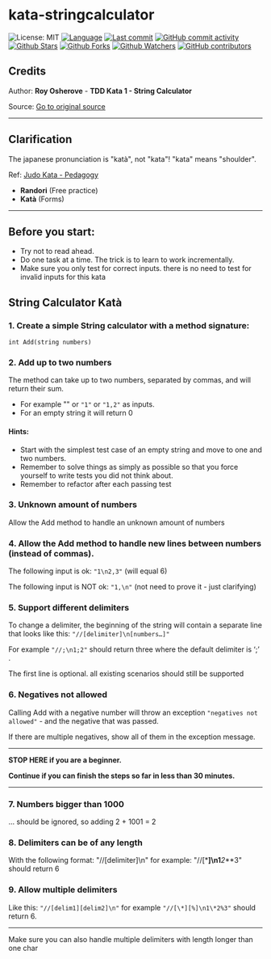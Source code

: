# kata-stringcalculator

![License: MIT](https://img.shields.io/badge/License-MIT-blue.svg)
[![Language](https://img.shields.io/github/languages/top/krikke99/StringCalcKata?style=flat)](https://github.com/krikke99/StringCalcKata)
[![Last commit](https://img.shields.io/github/last-commit/krikke99/StringCalcKata.svg?style=flat)](https://github.com/krikke99/StringCalcKata/commits)
[![GitHub commit activity](https://img.shields.io/github/commit-activity/m/krikke99/StringCalcKata)](https://github.com/krikke99/StringCalcKata/commits)
[![Github Stars](https://img.shields.io/github/stars/krikke99/StringCalcKata?style=flat&logo=github)](https://github.com/krikke99/StringCalcKata/stargazers)
[![Github Forks](https://img.shields.io/github/forks/krikke99/StringCalcKata?style=flat&logo=github)](https://github.com/krikke99/StringCalcKata/network/members)
[![Github Watchers](https://img.shields.io/github/watchers/krikke99/StringCalcKata?style=flat&logo=github)](https://github.com/krikke99/StringCalcKata)
[![GitHub contributors](https://img.shields.io/github/contributors/krikke99/StringCalcKata)](https://github.com/krikke99/StringCalcKata/graphs/contributors)

## Credits

Author: **Roy Osherove** - **TDD Kata 1 - String Calculator**

Source: [Go to original source](https://osherove.com/tdd-kata-1)

---

## Clarification

The japanese pronunciation is "katà", not "kata"!
"kata" means "shoulder".

Ref: [Judo Kata - Pedagogy](https://en.wikipedia.org/wiki/Judo#Pedagogy)

- **Randori** (Free practice)
- **Katà** (Forms)

---

## Before you start:

- Try not to read ahead.
- Do one task at a time. The trick is to learn to work incrementally.
- Make sure you only test for correct inputs. there is no need to test for invalid inputs for this kata

## String Calculator Katà

### 1. Create a simple String calculator with a method signature:

`int Add(string numbers)`

### 2. Add up to two numbers

The method can take up to two numbers, separated by commas, and will return their sum.

- For example "" or `"1"` or `"1,2"` as inputs.
- For an empty string it will return 0

#### Hints:

- Start with the simplest test case of an empty string and move to one and two numbers.
- Remember to solve things as simply as possible so that you force yourself to write tests you did not think about.
- Remember to refactor after each passing test

### 3. Unknown amount of numbers

Allow the Add method to handle an unknown amount of numbers

### 4. Allow the Add method to handle new lines between numbers (instead of commas).

The following input is ok: `"1\n2,3"` (will equal 6)

The following input is NOT ok: `"1,\n"` (not need to prove it - just clarifying)

### 5. Support different delimiters

To change a delimiter, the beginning of the string will contain a separate line that looks like this: `"//[delimiter]\n[numbers…]"`

For example `"//;\n1;2"` should return three where the default delimiter is ‘;’ .

The first line is optional. all existing scenarios should still be supported

### 6. Negatives not allowed

Calling Add with a negative number will throw an exception `"negatives not allowed"` - and the negative that was passed.

If there are multiple negatives, show all of them in the exception message.

---

**STOP HERE if you are a beginner.**

**Continue if you can finish the steps so far in less than 30 minutes.**

---

### 7. Numbers bigger than 1000

... should be ignored, so adding 2 + 1001 = 2

### 8. Delimiters can be of any length

With the following format: "//[delimiter]\n" for example: "//[***]\n1**_2_**3" should return 6

### 9. Allow multiple delimiters

Like this: `"//[delim1][delim2]\n"` for example `"//[\*][%]\n1\*2%3"` should return 6.

---

Make sure you can also handle multiple delimiters with length longer than one char

